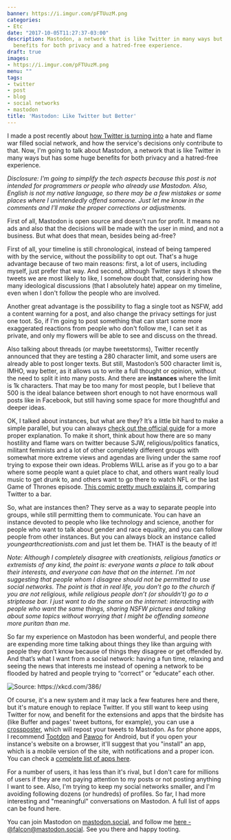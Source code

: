 ```yaml
---
banner: https://i.imgur.com/pFTUuzM.png
categories:
- Etc
date: "2017-10-05T11:27:37-03:00"
description: Mastodon, a network that is like Twitter in many ways but has some huge
  benefits for both privacy and a hatred-free experience.
draft: true
images:
- https://i.imgur.com/pFTUuzM.png
menu: ""
tags:
- twitter
- post
- blog
- social networks
- mastodon
title: 'Mastodon: Like Twitter but Better'
---
```


I made a post recently about [how Twitter is turning into](/post/why-im-leaving-twitter/) a hate and flame war filled social network, and how the service's decisions only contribute to that. Now, I'm going to talk about Mastodon, a network that is like Twitter in many ways but has some huge benefits for both privacy and a hatred-free experience.

<!--more-->

_Disclosure: I'm going to simplify the tech aspects because this post is not intended for programmers or people who already use Mastodon. Also, English is not my native language, so there may be a few mistakes or some places where I unintendedly offend someone. Just let me know in the comments and I’ll make the proper corrections or adjustments._

First of all, Mastodon is open source and doesn't run for profit. It means no ads and also that the decisions will be made with the user in mind, and not a business. But what does that mean, besides being ad-free?

First of all, your timeline is still chronological, instead of being tampered with by the service, without the possibility to opt out. That's a huge advantage because of two main reasons: first, a lot of users, including myself, just prefer that way. And second, although Twitter says it shows the tweets we are most likely to like, I somehow doubt that, considering how many ideological discussions (that I absolutely hate) appear on my timeline, even when I don't follow the people who are involved.

Another great advantage is the possibility to flag a single toot as NSFW, add a content warning for a post, and also change the privacy settings for just one toot. So, if I'm going to post something that can start some more exaggerated reactions from people who don't follow me, I can set it as private, and only my flowers will be able to see and discuss on the thread.

Also talking about threads (or maybe tweetstorms), Twitter recently announced that they are testing a 280 character limit, and some users are already able to post longer texts. But still, Mastodon’s 500 character limit is, IMHO, way better, as it allows us to write a full thought or opinion, without the need to split it into many posts. And there are __instances__ where the limit is 1k characters. That may be too many for most people, but I believe that 500 is the ideal balance between short enough to not have enormous wall posts like in Facebook, but still having some space for more thoughtful and deeper ideas.

OK, I talked about instances, but what are they? It’s a little bit hard to make a simple parallel, but you can always [check out the official guide](https://github.com/tootsuite/documentation/blob/master/Using-Mastodon/User-guide.md#decentralization-and-federation) for a more proper explanation. To make it short, think about how there are so many hostility and flame wars on twitter because SJW, religious/politics fanatics, militant feminists and a lot of other completely different groups with somewhat more extreme views and agendas are living under the same roof trying to expose their own ideas. Problems WILL arise as if you go to a bar where some people want a quiet place to chat, and others want really loud music to get drunk to, and others want to go there to watch NFL or the last Game of Thrones episode. [This comic pretty much explains it](https://www.theguardian.com/technology/picture/2016/mar/10/comic-long-slow-death-of-twitter), comparing Twitter to a bar.

So, what are instances then? They serve as a way to separate people into groups, while still permitting them to communicate. You can have an instance devoted to people who like technology and science, another for people who want to talk about gender and race equality, and you can follow people from other instances. But you can always block an instance called _youngearthcreationists.com_ and just let them be. THAT is the beauty of it!

_Note: Although I completely disagree with creationists, religious fanatics or extremists of any kind, the point is: everyone wants a place to talk about their interests, and everyone can have that on the internet. I’m not suggesting that people whom I disagree should not be permitted to use social networks. The point is that in real life, you don’t go to the church if you are not religious, while religious people don’t (or shouldn’t) go to a striptease bar. I just want to do the same on the internet: interacting with people who want the same things, sharing NSFW pictures and talking about some topics without worrying that I might be offending someone more puritan than me._

So far my experience on Mastodon has been wonderful, and people there are expending more time talking about things they like than arguing with people they don’t know because of things they disagree or get offended by. And that’s what I want from a social network: having a fun time, relaxing and seeing the news that interests me instead of opening a network to be flooded by hatred and people trying to “correct” or “educate” each other.

<img src="https://i.imgur.com/kfzRKOA.png" class="img-medium" alt="Source: https://xkcd.com/386/">

Of course, it's a new system and it may lack a few features here and there, but it's mature enough to replace Twitter. If you still want to keep using Twitter for now, and benefit for the extensions and apps that the birdsite has (like Buffer and pages' tweet buttons, for example), you can use a [crossposter](https://mastodon-twitter-poster.herokuapp.com), which will repost your tweets to Mastodon. As for phone apps, I recommend [Tootdon](https://play.google.com/store/apps/details?id=club.tootdon.app) and [Pawoo](https://play.google.com/store/apps/details?id=jp.pxv.pawoo) for Android, but if you open your instance's website on a browser, it'll suggest that you "install" an app, which is a mobile version of the site, with notifications and a proper icon. You can check a [complete list of apps here](https://github.com/tootsuite/documentation/blob/master/Using-Mastodon/Apps.md).

For a number of users, it has less than it's rival, but I don't care for millions of users if they are not paying attention to my posts or not posting anything I want to see. Also, I'm trying to keep my social networks smaller, and I'm avoiding following dozens (or hundreds) of profiles. So far, I had more interesting and "meaningful" conversations on Mastodon. A full list of apps can be found here.

You can join Mastodon on [mastodon.social](https://mastodon.social/about/), and follow me [here - @falcon@mastodon.social](https://mastodon.social/@falcon). See you there and happy tooting.